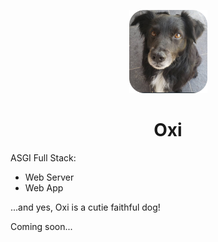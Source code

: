 <p align="center">
  <img src="static/img/oxi_1_rounded.jpg" alt="Oxi Logo" width="125px" />
</p>

<h1 align="center">Oxi</h1>

ASGI Full Stack:

* Web Server
* Web App

...and yes, Oxi is a cutie faithful dog!

Coming soon...
